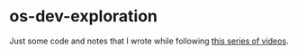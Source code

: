 # os-dev-exploration
Just some code and notes that I wrote while following [this series of videos](https://www.youtube.com/watch?v=MwPjvJ9ulSc&list=PLm3B56ql_akNcvH8vvJRYOc7TbYhRs19M).
